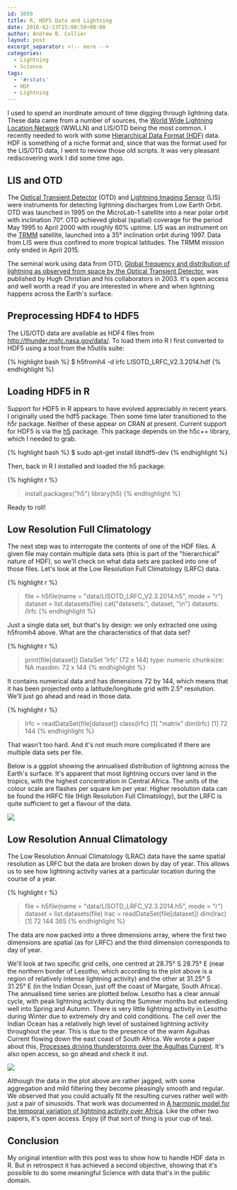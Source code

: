 ```yaml
---
id: 3059
title: R, HDF5 Data and Lightning
date: 2016-02-23T15:00:50+00:00
author: Andrew B. Collier
layout: post
excerpt_separator: <!-- more -->
categories:
  - Lightning
  - Science
tags:
  - '#rstats'
  - HDF
  - Lightning
---
```

I used to spend an inordinate amount of time digging through lightning data. These data came from a number of sources, the [World Wide Lightning Location Network](http://wwlln.net/) (WWLLN) and LIS/OTD being the most common. I recently needed to work with some [Hierarchical Data Format (HDF)](https://en.wikipedia.org/wiki/Hierarchical_Data_Format) data. HDF is something of a niche format and, since that was the format used for the LIS/OTD data, I went to review those old scripts. It was very pleasant rediscovering work I did some time ago.

<!-- more -->

## LIS and OTD

The [Optical Transient Detector](http://thunder.msfc.nasa.gov/otd/) (OTD) and [Lightning Imaging Sensor](http://thunder.msfc.nasa.gov/lis/overview_lis_instrument.html) (LIS) were instruments for detecting lightning discharges from Low Earth Orbit. OTD was launched in 1995 on the MicroLab-1 satellite into a near polar orbit with inclination 70&deg;. OTD achieved global (spatial) coverage for the period May 1995 to April 2000 with roughly 60% uptime. LIS was an instrument on the [TRMM](https://en.wikipedia.org/wiki/Tropical_Rainfall_Measuring_Mission) satellite, launched into a 35&deg; inclination orbit during 1997. Data from LIS were thus confined to more tropical latitudes. The TRMM mission only ended in April 2015.

The seminal work using data from OTD, [Global frequency and distribution of lightning as observed from space by the Optical Transient Detector](http://onlinelibrary.wiley.com/doi/10.1029/2002JD002347/abstract), was published by Hugh Christian and his collaborators in 2003. It's open access and well worth a read if you are interested in where and when lightning happens across the Earth's surface.

## Preprocessing HDF4 to HDF5

The LIS/OTD data are available as HDF4 files from <http://thunder.msfc.nasa.gov/data/>. To load them into R I first converted to HDF5 using a tool from the h5utils suite:

{% highlight bash %}
$ h5fromh4 -d lrfc LISOTD\_LRFC\_V2.3.2014.hdf
{% endhighlight %}

## Loading HDF5 in R

Support for HDF5 in R appears to have evolved appreciably in recent years. I originally used the hdf5 package. Then some time later transitioned to the h5r package. Neither of these appear on CRAN at present. Current support for HDF5 is via the [h5](http://cran.mirror.ac.za/web/packages/h5/index.html) package. This package depends on the h5c++ library, which I needed to grab.

{% highlight bash %}
$ sudo apt-get install libhdf5-dev
{% endhighlight %}

Then, back in R I installed and loaded the h5 package.

{% highlight r %}
> install.packages("h5")
> library(h5)
{% endhighlight %}

Ready to roll!

## Low Resolution Full Climatology

The next step was to interrogate the contents of one of the HDF files. A given file may contain multiple data sets (this is part of the "hierarchical" nature of HDF), so we'll check on what data sets are packed into one of those files. Let's look at the Low Resolution Full Climatology (LRFC) data.

{% highlight r %}
> file = h5file(name = "data/LISOTD\_LRFC\_V2.3.2014.h5", mode = "r")
> dataset = list.datasets(file)
> cat("datasets:", dataset, "\n")
datasets: /lrfc
{% endhighlight %}

Just a single data set, but that's by design: we only extracted one using h5fromh4 above. What are the characteristics of that data set?

{% highlight r %}
> print(file[dataset])
DataSet 'lrfc' (72 x 144)
type: numeric
chunksize: NA
maxdim: 72 x 144
{% endhighlight %}

It contains numerical data and has dimensions 72 by 144, which means that it has been projected onto a latitude/longitude grid with 2.5&deg; resolution. We'll just go ahead and read in those data.

{% highlight r %}
> lrfc = readDataSet(file[dataset])
> class(lrfc)
[1] "matrix"
> dim(lrfc)
[1] 72 144
{% endhighlight %}

That wasn't too hard. And it's not much more complicated if there are multiple data sets per file.

Below is a ggplot showing the annualised distribution of lightning across the Earth's surface. It's apparent that most lightning occurs over land in the tropics, with the highest concentration in Central Africa. The units of the colour scale are flashes per square km per year. Higher resolution data can be found the HRFC file (High Resolution Full Climatology), but the LRFC is quite sufficient to get a flavour of the data.

<img src="{{ site.baseurl }}/static/img/2016/02/lis-otd-flash-density.png" >

## Low Resolution Annual Climatology

The Low Resolution Annual Climatology (LRAC) data have the same spatial resolution as LRFC but the data are broken down by day of year. This allows us to see how lightning activity varies at a particular location during the course of a year.

{% highlight r %}
> file = h5file(name = "data/LISOTD\_LRFC\_V2.3.2014.h5", mode = "r")
> dataset = list.datasets(file)
> lrac = readDataSet(file[dataset])
> dim(lrac)
[1] 72 144 365
{% endhighlight %}

The data are now packed into a three dimensions array, where the first two dimensions are spatial (as for LRFC) and the third dimension corresponds to day of year.

We'll look at two specific grid cells, one centred at 28.75&deg; S 28.75&deg; E (near the northern border of Lesotho, which according to the plot above is a region of relatively intense lightning activity) and the other at 31.25&deg; S 31.25&deg; E (in the Indian Ocean, just off the coast of Margate, South Africa). The annualised time series are plotted below. Lesotho has a clear annual cycle, with peak lightning activity during the Summer months but extending well into Spring and Autumn. There is very little lightning activity in Lesotho during Winter due to extremely dry and cold conditions. The cell over the Indian Ocean has a relatively high level of sustained lightning activity throughout the year. This is due to the presence of the warm Agulhas Current flowing down the east coast of South Africa. We wrote a paper about this, [Processes driving thunderstorms over the Agulhas Current](http://onlinelibrary.wiley.com/doi/10.1002/jgrd.50238/abstract). It's also open access, so go ahead and check it out.

<img src="{{ site.baseurl }}/static/img/2016/02/lis-otd-time-series.png" >

Although the data in the plot above are rather jagged, with some aggregation and mild filtering they become pleasingly smooth and regular. We observed that you could actually fit the resulting curves rather well with just a pair of sinusoids. That work was documented in [A harmonic model for the temporal variation of lightning activity over Africa](http://onlinelibrary.wiley.com/doi/10.1029/2010JD014455/abstract). Like the other two papers, it's open access. Enjoy (if that sort of thing is your cup of tea).

## Conclusion

My original intention with this post was to show how to handle HDF data in R. But in retrospect it has achieved a second objective, showing that it's possible to do some meaningful Science with data that's in the public domain.
